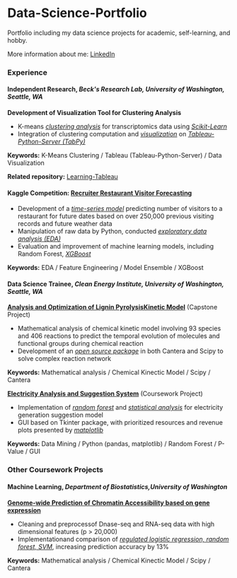 # Data-Science-Portfolio
Portfolio including my data science projects for academic, self-learning, and hobby.

More information about me: [LinkedIn](https://www.linkedin.com/in/jiayuan-vivian-guo-36ab70a4/)



### **Experience**

#### Independent Research, *Beck's Research Lab, University of Washington, Seattle, WA*

**Development of Visualization Tool for Clustering Analysis**

- K-means <u>*clustering analysis*</u> for transcriptomics data using <u>*Scikit-Learn*</u>
- Integration of clustering computation and <u>*visualization*</u> on <u>*Tableau-Python-Server (TabPy)*</u>

**Keywords:** K-Means Clustering / Tableau (Tableau-Python-Server) / Data Visualization

**Related repository:** [Learning-Tableau](https://github.com/JiayuanGuo/Learning-Tableau)



#### **Kaggle Competition: [Recruiter Restaurant Visitor Forecasting](https://github.com/JiayuanGuo/Kaggle-RecruitRestaurantVisitorForecasting)** 

- Development of a <u>*time-series model*</u> predicting number of visitors to a restaurant for future dates based on over 250,000 previous visiting records and future weather data
- Manipulation of raw data by Python, conducted <u>*exploratory data analysis (EDA)*</u>
- Evaluation and improvement of machine learning models, including Random Forest, <u>*XGBoost*</u>

**Keywords:** EDA / Feature Engineering / Model Ensemble / XGBoost 



#### **Data Science Trainee**, *Clean Energy Institute, University of Washington, Seattle, WA*

**[Analysis and Optimization of Lignin PyrolysisKinetic Model](https://github.com/JiayuanGuo/Ligpy-Cantera)**  (Capstone Project)

- Mathematical analysis of chemical kinetic model involving 93 species and 406 reactions to predict the temporal evolution of molecules and functional groups during chemical reaction
- Development of an <u>*open source package*</u> in both Cantera and Scipy to solve complex reaction network

**Keywords:** Mathematical analysis /  Chemical Kinectic Model / Scipy / Cantera

**[Electricity Analysis and Suggestion System]((https://github.com/JiayuanGuo/EASE-Project))** (Coursework Project)

- Implementation of <u>*random forest*</u> and <u>*statistical analysis*</u> for electricity generation suggestion model
- GUI based on Tkinter package, with prioritized resources and revenue plots presented by <u>*matplotlib*</u> 

**Keywords:** Data Mining / Python (pandas, matplotlib) / Random Forest / P-Value / GUI



### Other Coursework Projects

#### **Machine Learning**, *Department of Biostatistics,University of Washington*

**[Genome-wide Prediction of Chromatin Accessibility based on gene expression](https://github.com/JiayuanGuo/Machine-Learning-Methods-biost/tree/master/ClassProject)**

* Cleaning and preprocessof Dnase-seq and RNA-seq data with high dimensional features (p > 20,000)
* Implementationand comparison of <u>*regulated logistic regression, random forest, SVM*</u>, increasing prediction accuracy by 13%

**Keywords:** Mathematical analysis /  Chemical Kinectic Model / Scipy / Cantera


